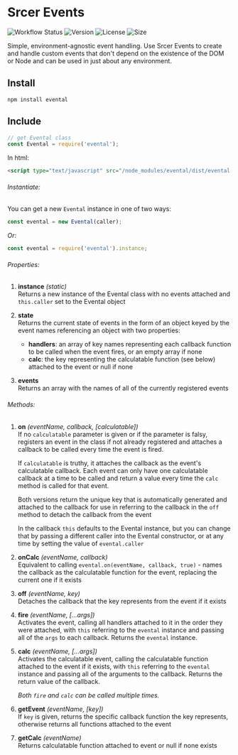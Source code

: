 # Srcer Events

![Workflow Status](https://img.shields.io/github/workflow/status/srcer/events/Build?style=plastic)
![Version](https://img.shields.io/npm/v/@srcer/events?style=plastic)
![License](https://img.shields.io/github/license/srcer/events?style=plastic)
![Size](https://img.shields.io/bundlephobia/min/@srcer/events?style=plastic)

Simple, environment-agnostic event handling. Use Srcer Events to create and handle custom events that don't depend on the existence of the DOM or Node and can be used in just about any environment.

Install
-------
```console
npm install evental
```

Include
-------
```javascript
// get Evental class
const Evental = require('evental');
```
In html:
```html
<script type="text/javascript" src="/node_modules/evental/dist/evental.min.js"></script>
```

###### Instantiate:
You can get a new `Evental` instance in one of two ways:
```javascript
const evental = new Evental(caller);
```
*Or:*
```javascript
const evental = require('evental').instance;
```

###### Properties:
1. **instance** *(static)*  
   Returns a new instance of the Evental class with no events attached and `this.caller` set to the Evental object
   
2. **state**  
   Returns the current state of events in the form of an object keyed by the event names referencing an object with two properties:
   * **handlers**: an array of key names representing each callback function to be called when the event fires, or an empty array if none
   * **calc**: the key representing the calculatable function (see below) attached to the event or null if none
    
3. **events**  
   Returns an array with the names of all of the currently registered events
   
###### Methods:

1. **on** *(eventName, callback, [calculatable])*  
   If no `calculatable` parameter is given or if the parameter is falsy, registers an event in the class if not already registered and attaches a callback to be called every time the event is fired.
      
   If `calculatable` is truthy, it attaches the callback as the event's calculatable callback. Each event can only have one calculatable callback at a time to be called and return a value every time the `calc` method is called for that event.
   
   Both versions return the unique key that is automatically generated and attached to the callback for use in referring to the callback in the `off` method to detach the callback from the event
   
   In the callback `this` defaults to the Evental instance, but you can change that by passing a different caller into the Evental constructor, or at any time by setting the value of `evental.caller`

2. **onCalc** *(eventName, callback)*    
   Equivalent to calling `evental.on(eventName, callback, true)` - names the callback as the calculatable function for the event, replacing the current one if it exists
   
3. **off** *(eventName, key)*  
   Detaches the callback that the key represents from the event if it exists
   
4. **fire** *(eventName, [...args])*  
   Activates the event, calling all handlers attached to it in the order they were attached, with `this` referring to the `evental` instance and passing all of the `args` to each callback. Returns the `evental` instance.
   
5. **calc** *(eventName, [...args])*  
   Activates the calculatable event, calling the calculatable function attached to the event if it exists, with `this` referring to the `evental` instance and passing all of the arguments to the callback. Returns the return value of the callback.
   
   *Both `fire` and `calc` can be called multiple times.*
   
6. **getEvent** *(eventName, [key])*  
   If `key` is given, returns the specific callback function the key represents, otherwise returns all functions attached to the event
   
7. **getCalc** *(eventName)*  
   Returns calculatable function attached to event or null if none exists



